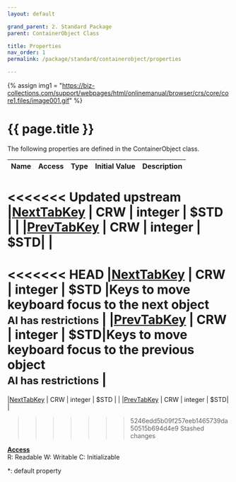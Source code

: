 ```yaml
---
layout: default

grand_parent: 2. Standard Package
parent: ContainerObject Class

title: Properties
nav_order: 1
permalink: /package/standard/containerobject/properties

---
```

{% assign img1 = "https://biz-collections.com/support/webpages/html/onlinemanual/browser/crs/core/core1.files/image001.gif" %}


# {{ page.title }}

The following properties are defined in the ContainerObject class.

|Name       | Access | Type   | Initial Value |  Description |
|----------	|--------|--------|---------------|--------------|
<<<<<<< Updated upstream
|[NextTabKey](/package/standard/containerobject/properties/nexttabkey) | CRW | integer | $STD |  |
|[PrevTabKey](/package/standard/containerobject/properties/prevtabkey) | CRW | integer | $STD| |
=======
<<<<<<< HEAD
|[NextTabKey](/package/standard/containerobject/properties/NextTabKey) | CRW | integer | $STD |Keys to move keyboard focus to the next object<br><small>AI has restrictions</small>  |
|[PrevTabKey](/package/standard/containerobject/properties/PrevTabKey) | CRW | integer | $STD|Keys to move keyboard focus to the previous object<br><small>AI has restrictions</small> |
=======
|[NextTabKey](/package/standard/containerobject/properties/nexttabkey) | CRW | integer | $STD |  |
|[PrevTabKey](/package/standard/containerobject/properties/prevtabkey) | CRW | integer | $STD| |
>>>>>>> 5246edd5b09f257eeb1465739da50515b694d4e9
>>>>>>> Stashed changes


<u><b>Access</b></u><br>
R: Readable
W: Writable
C: Initializable

*: default property